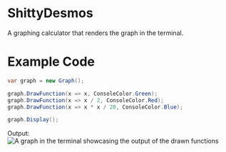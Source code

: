 # ShittyDesmos
A graphing calculator that renders the graph in the terminal.

# Example Code
```cs
var graph = new Graph();

graph.DrawFunction(x => x, ConsoleColor.Green);
graph.DrawFunction(x => x / 2, ConsoleColor.Red);
graph.DrawFunction(x => x * x / 20, ConsoleColor.Blue);

graph.Display();
```
Output:
![A graph in the terminal showcasing the output of the drawn functions](https://i.imgur.com/MHDqTkZ.png)

